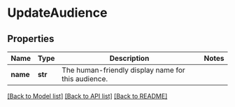 # UpdateAudience

## Properties
Name | Type | Description | Notes
------------ | ------------- | ------------- | -------------
**name** | **str** | The human-friendly display name for this audience. | 

[[Back to Model list]](../README.md#documentation-for-models) [[Back to API list]](../README.md#documentation-for-api-endpoints) [[Back to README]](../README.md)


